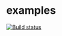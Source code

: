 # examples
[![Build status](https://ci.appveyor.com/api/projects/status/github/wukgdu/simple_perl6_example?svg=true)](https://ci.appveyor.com/project/wukgdu/simple_perl6_example/branch/master)
